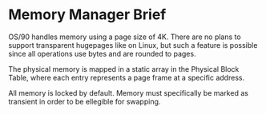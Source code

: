 # Memory Manager Brief

OS/90 handles memory using a page size of 4K. There are no plans to support transparent hugepages like on Linux, but such a feature is possible since all operations use bytes and are rounded to pages.

The physical memory is mapped in a static array in the Physical Block Table, where each entry represents a page frame at a specific address.

All memory is locked by default. Memory must specifically be marked as transient in order to be ellegible for swapping.


